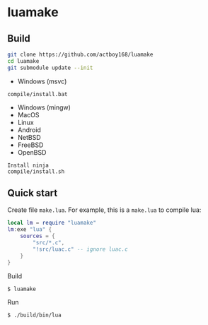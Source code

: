 # luamake

## Build

```bash
git clone https://github.com/actboy168/luamake
cd luamake
git submodule update --init
```

- Windows (msvc)
```
compile/install.bat
```

- Windows (mingw) 
- MacOS
- Linux
- Android
- NetBSD
- FreeBSD
- OpenBSD

```
Install ninja
compile/install.sh
```

## Quick start

Create file `make.lua`. For example, this is a `make.lua` to compile lua:
``` lua
local lm = require "luamake"
lm:exe "lua" {
    sources = {
        "src/*.c",
        "!src/luac.c" -- ignore luac.c
    }
}
```

Build
``` bash
$ luamake
```

Run
``` bash
$ ./build/bin/lua
```
